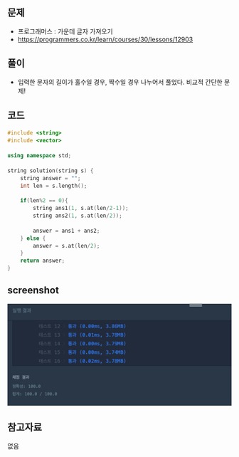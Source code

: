 ## 문제
- 프로그래머스 : 가운데 글자 가져오기
- https://programmers.co.kr/learn/courses/30/lessons/12903

## 풀이
- 입력한 문자의 길이가 홀수일 경우, 짝수일 경우 나누어서 풀었다. 비교적 간단한 문제!

## 코드
```c++
#include <string>
#include <vector>

using namespace std;

string solution(string s) {
    string answer = "";
    int len = s.length();
    
    if(len%2 == 0){
        string ans1(1, s.at(len/2-1));
        string ans2(1, s.at(len/2));
        
        answer = ans1 + ans2;
    } else {
        answer = s.at(len/2);
    }
    return answer;
}
```

## screenshot
![screenshot](./screenshots/programmers_가운데글자가져오기.png)

## 참고자료
없음
